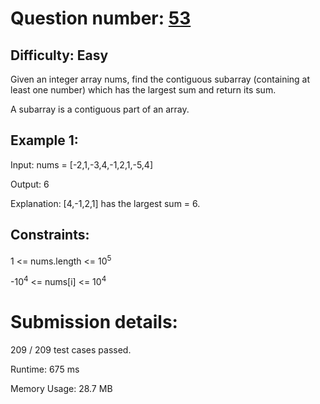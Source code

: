 # Question number: [53](https://leetcode.com/problems/maximum-subarray/)

## Difficulty: Easy
Given an integer array nums, find the contiguous subarray (containing at least one number) which has the largest sum and return its sum.

A subarray is a contiguous part of an array.

## Example 1:
Input: nums = [-2,1,-3,4,-1,2,1,-5,4]

Output: 6

Explanation: [4,-1,2,1] has the largest sum = 6.

## Constraints:
1 <= nums.length <= 10<sup>5</sup>

-10<sup>4</sup> <= nums[i] <= 10<sup>4</sup>
 
# Submission details:

209 / 209 test cases passed.

Runtime: 675 ms

Memory Usage: 28.7 MB
